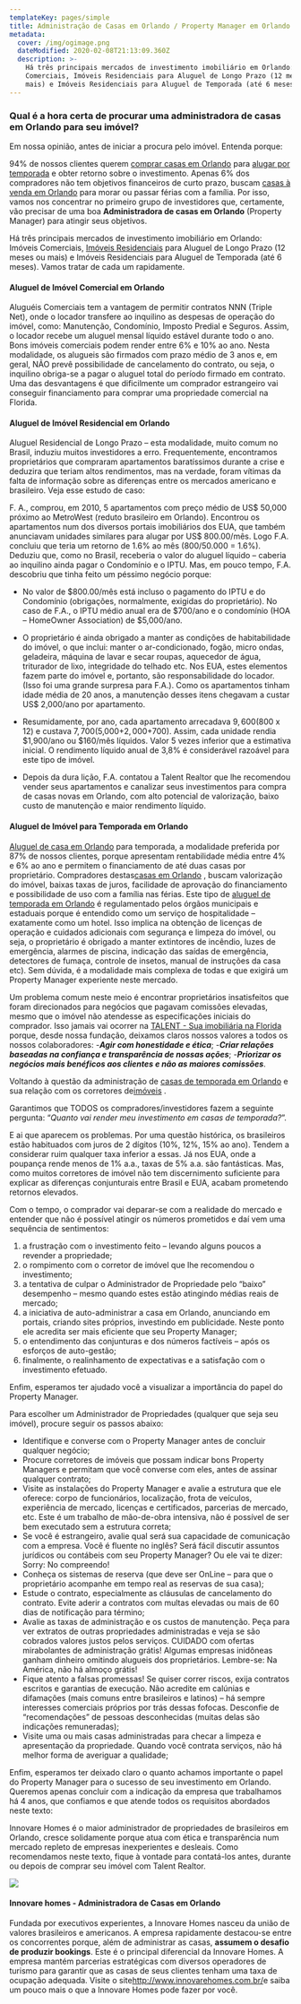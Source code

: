 ```yaml
---
templateKey: pages/simple
title: Administração de Casas em Orlando / Property Manager em Orlando
metadata:
  cover: /img/ogimage.png
  dateModified: 2020-02-08T21:13:09.360Z
  description: >-
    Há três principais mercados de investimento imobiliário em Orlando: Imóveis
    Comerciais, Imóveis Residenciais para Aluguel de Longo Prazo (12 meses ou
    mais) e Imóveis Residenciais para Aluguel de Temporada (até 6 meses).
---
```


### Qual é a hora certa de procurar uma administradora de casas em Orlando para seu imóvel?

Em nossa opinião, antes de iniciar a procura pelo imóvel. Entenda porque:

94% de nossos clientes querem [comprar casas em Orlando](/imoveis/) para [alugar por temporada](/aluguel-de-casas/) e obter retorno sobre o investimento. Apenas 6% dos compradores não tem objetivos financeiros de curto prazo, buscam [casas à venda em Orlando](/imoveis/) para morar ou passar férias com a família. Por isso, vamos nos concentrar no primeiro grupo de investidores que, certamente, vão precisar de uma boa **Administradora de casas em Orlando** (Property Manager) para atingir seus objetivos.

Há três principais mercados de investimento imobiliário em Orlando: Imóveis Comerciais, [Imóveis Residenciais](/aluguel-de-casas/) para Aluguel de Longo Prazo (12 meses ou mais) e Imóveis Residenciais para Aluguel de Temporada (até 6 meses). Vamos tratar de cada um rapidamente.

#### Aluguel de Imóvel Comercial em Orlando

Aluguéis Comerciais tem a vantagem de permitir contratos NNN (Triple Net), onde o locador transfere ao inquilino as despesas de operação do imóvel, como: Manutenção, Condomínio, Imposto Predial e Seguros. Assim, o locador recebe um aluguel mensal líquido estável durante todo o ano. Bons imóveis comerciais podem render entre 6% e 10% ao ano. Nesta modalidade, os alugueis são firmados com prazo médio de 3 anos e, em geral, NÃO prevê possibilidade de cancelamento do contrato, ou seja, o inquilino obriga-se a pagar o aluguel total do período firmado em contrato. Uma das desvantagens é que dificilmente um comprador estrangeiro vai conseguir financiamento para comprar uma propriedade comercial na Florida.

#### Aluguel de Imóvel Residencial em Orlando

Aluguel Residencial de Longo Prazo – esta modalidade, muito comum no Brasil, induziu muitos investidores a erro. Frequentemente, encontramos proprietários que compraram apartamentos baratíssimos durante a crise e deduzira que teriam altos rendimentos, mas na verdade, foram vítimas da falta de informação sobre as diferenças entre os mercados americano e brasileiro. Veja esse estudo de caso:

F. A., comprou, em 2010, 5 apartamentos com preço médio de US$ 50,000 próximo ao MetroWest (reduto brasileiro em Orlando). Encontrou os apartamentos num dos diversos portais imobiliários dos EUA, que também anunciavam unidades similares para alugar por US$ 800.00/mês. Logo F.A. concluiu que teria um retorno de 1.6% ao mês (800/50.000 = 1.6%). Deduziu que, como no Brasil, receberia o valor do aluguel líquido – caberia ao inquilino ainda pagar o Condomínio e o IPTU. Mas, em pouco tempo, F.A. descobriu que tinha feito um péssimo negócio porque:

- No valor de $800.00/mês está incluso o pagamento do IPTU e do Condomínio (obrigações, normalmente, exigidas do proprietário). No caso de F.A., o IPTU médio anual era de $700/ano e o condomínio (HOA – HomeOwner Association) de \$5,000/ano.

- O proprietário é ainda obrigado a manter as condições de habitabilidade do imóvel, o que inclui: manter o ar-condicionado, fogão, micro ondas, geladeira, máquina de lavar e secar roupas, aquecedor de água, triturador de lixo, integridade do telhado etc. Nos EUA, estes elementos fazem parte do imóvel e, portanto, são responsabilidade do locador. (Isso foi uma grande surpresa para F.A.). Como os apartamentos tinham idade média de 20 anos, a manutenção desses itens chegavam a custar US\$ 2,000/ano por apartamento.

- Resumidamente, por ano, cada apartamento arrecadava $9,600 ($800 x 12) e custava $7,700 ($5,000+$2,000+$700). Assim, cada unidade rendia $1,900/ano ou $160/mês líquidos. Valor 5 vezes inferior que a estimativa inicial. O rendimento líquido anual de 3,8% é considerável razoável para este tipo de imóvel.

- Depois da dura lição, F.A. contatou a Talent Realtor que lhe recomendou vender seus apartamentos e canalizar seus investimentos para compra de casas novas em Orlando, com alto potencial de valorização, baixo custo de manutenção e maior rendimento líquido.

#### Aluguel de Imóvel para Temporada em Orlando

[Aluguel de casa em Orlando](/aluguel-de-casas/) para temporada, a modalidade preferida por 87% de nossos clientes, porque apresentam rentabilidade média entre 4% e 6% ao ano e permitem o financiamento de até duas casas por proprietário. Compradores destas[casas em Orlando](/imoveis/) , buscam valorização do imóvel, baixas taxas de juros, facilidade de aprovação do financiamento e possibilidade de uso com a família nas férias. Este tipo de [aluguel de temporada em Orlando](/aluguel-de-casas/) é regulamentado pelos órgãos municipais e estaduais porque é entendido como um serviço de hospitalidade – exatamente como um hotel. Isso implica na obtenção de licenças de operação e cuidados adicionais com segurança e limpeza do imóvel, ou seja, o proprietário é obrigado a manter extintores de incêndio, luzes de emergência, alarmes de piscina, indicação das saídas de emergência, detectores de fumaça, controle de insetos, manual de instruções da casa etc). Sem dúvida, é a modalidade mais complexa de todas e que exigirá um Property Manager experiente neste mercado.

Um problema comum neste meio é encontrar proprietários insatisfeitos que foram direcionados para negócios que pagavam comissões elevadas, mesmo que o imóvel não atendesse as especificações iniciais do comprador. Isso jamais vai ocorrer na [TALENT - Sua imobiliária na Florida](/sobre/) porque, desde nossa fundação, deixamos claros nossos valores a todos os nossos colaboradores: -**_Agir com honestidade e ética_**; -**_Criar relações baseadas na confiança e transparência de nossas ações_**; -**_Priorizar os negócios mais benéficos aos clientes e não as maiores comissões_**.

Voltando à questão da administração de [casas de temporada em Orlando](/aluguel-de-casas/) e sua relação com os corretores de[imóveis](/imoveis/) .

Garantimos que TODOS os compradores/investidores fazem a seguinte pergunta:
“_Quanto vai render meu investimento em casas de temporada?_”.

E ai que aparecem os problemas. Por uma questão histórica, os brasileiros estão habituados com juros de 2 dígitos (10%, 12%, 15% ao ano). Tendem a considerar ruim qualquer taxa inferior a essas. Já nos EUA, onde a poupança rende menos de 1% a.a., taxas de 5% a.a. são fantásticas. Mas, como muitos corretores de imóvel não tem discernimento suficiente para explicar as diferenças conjunturais entre Brasil e EUA, acabam prometendo retornos elevados.

Com o tempo, o comprador vai deparar-se com a realidade do mercado e entender que não é possível atingir os números prometidos e daí vem uma sequência de sentimentos:

1. a frustração com o investimento feito – levando alguns poucos a revender a propriedade;
2. o rompimento com o corretor de imóvel que lhe recomendou o investimento;
3. a tentativa de culpar o Administrador de Propriedade pelo “baixo” desempenho – mesmo quando estes estão atingindo médias reais de mercado;
4. a iniciativa de auto-administrar a casa em Orlando, anunciando em portais, criando sites próprios, investindo em publicidade. Neste ponto ele acredita ser mais eficiente que seu Property Manager;
5. o entendimento das conjunturas e dos números factíveis – após os esforços de auto-gestão;
6. finalmente, o realinhamento de expectativas e a satisfação com o investimento efetuado.

Enfim, esperamos ter ajudado você a visualizar a importância do papel do Property Manager.

Para escolher um Administrador de Propriedades (qualquer que seja seu imóvel), procure seguir os passos abaixo:

- Identifique e converse com o Property Manager antes de concluir qualquer negócio;
- Procure corretores de imóveis que possam indicar bons Property Managers e permitam que você converse com eles, antes de assinar qualquer contrato;
- Visite as instalações do Property Manager e avalie a estrutura que ele oferece: corpo de funcionários, localização, frota de veículos, experiência de mercado, licenças e certificados, parcerias de mercado, etc. Este é um trabalho de mão-de-obra intensiva, não é possível de ser bem executado sem a estrutura correta;
- Se você é estrangeiro, avalie qual será sua capacidade de comunicação com a empresa. Você é fluente no inglês? Será fácil discutir assuntos jurídicos ou contábeis com seu Property Manager? Ou ele vai te dizer: Sorry: No compreendo!
- Conheça os sistemas de reserva (que deve ser OnLine – para que o proprietário acompanhe em tempo real as reservas de sua casa);
- Estude o contrato, especialmente as cláusulas de cancelamento do contrato. Evite aderir a contratos com multas elevadas ou mais de 60 dias de notificação para término;
- Avalie as taxas de administração e os custos de manutenção. Peça para ver extratos de outras propriedades administradas e veja se são cobrados valores justos pelos serviços. CUIDADO com ofertas mirabolantes de administração grátis! Algumas empresas inidôneas ganham dinheiro omitindo alugueis dos proprietários. Lembre-se: Na América, não há almoço grátis!
- Fique atento a falsas promessas! Se quiser correr riscos, exija contratos escritos e garantias de execução. Não acredite em calúnias e difamações (mais comuns entre brasileiros e latinos) – há sempre interesses comerciais próprios por trás dessas fofocas. Desconfie de “recomendações” de pessoas desconhecidas (muitas delas são indicações remuneradas);
- Visite uma ou mais casas administradas para checar a limpeza e apresentação da propriedade. Quando você contrata serviços, não há melhor forma de averiguar a qualidade;

Enfim, esperamos ter deixado claro o quanto achamos importante o papel do Property Manager para o sucesso de seu investimento em Orlando. Queremos apenas concluir com a indicação da empresa que trabalhamos há 4 anos, que confiamos e que atende todos os requisitos abordados neste texto:

Innovare Homes é o maior administrador de propriedades de brasileiros em Orlando, cresce solidamente porque atua com ética e transparência num mercado repleto de empresas inexperientes e desleais. Como recomendamos neste texto, fique à vontade para contatá-los antes, durante ou depois de comprar seu imóvel com Talent Realtor.

[![](/img/innovare-administracao-de-casas-em-orlando.jpg)](http://www.innovarehomes.com.br/)

#### Innovare homes - Administradora de Casas em Orlando

Fundada por executivos experientes, a Innovare Homes nasceu da união de valores brasileiros e americanos. A empresa rapidamente destacou-se entre os concorrentes porque, além de administrar as casas, **assumem o desafio de produzir bookings**. Este é o principal diferencial da Innovare Homes. A empresa mantém parcerias estratégicas com diversos operadores de turismo para garantir que as casas de seus clientes tenham uma taxa de ocupação adequada. Visite o site<http://www.innovarehomes.com.br/>e saiba um pouco mais o que a Innovare Homes pode fazer por você.
